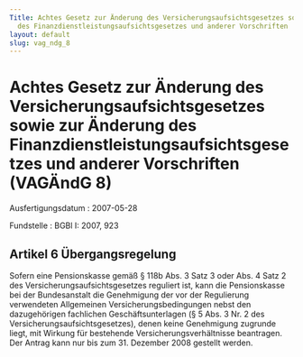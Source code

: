```yaml
---
Title: Achtes Gesetz zur Änderung des Versicherungsaufsichtsgesetzes sowie zur  Änderung
  des Finanzdienstleistungsaufsichtsgesetzes und anderer Vorschriften
layout: default
slug: vag_ndg_8
---
```


# Achtes Gesetz zur Änderung des Versicherungsaufsichtsgesetzes sowie zur  Änderung des Finanzdienstleistungsaufsichtsgesetzes und anderer Vorschriften (VAGÄndG 8)

Ausfertigungsdatum
:   2007-05-28

Fundstelle
:   BGBl I: 2007, 923



## Artikel 6 Übergangsregelung

Sofern eine Pensionskasse gemäß § 118b Abs. 3 Satz 3 oder Abs. 4 Satz
2 des Versicherungsaufsichtsgesetzes reguliert ist, kann die
Pensionskasse bei der Bundesanstalt die Genehmigung der vor der
Regulierung verwendeten Allgemeinen Versicherungsbedingungen nebst den
dazugehörigen fachlichen Geschäftsunterlagen (§ 5 Abs. 3 Nr. 2 des
Versicherungsaufsichtsgesetzes), denen keine Genehmigung zugrunde
liegt, mit Wirkung für bestehende Versicherungsverhältnisse
beantragen. Der Antrag kann nur bis zum 31. Dezember 2008 gestellt
werden.

